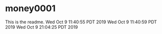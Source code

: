 # money0001

This is the readme.
Wed Oct 9 11:40:55 PDT 2019
Wed Oct 9 11:40:59 PDT 2019
Wed Oct 9 21:04:25 PDT 2019
